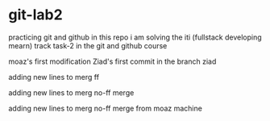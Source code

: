 # git-lab2

practicing git and github
in this repo i am solving the iti (fullstack developing mearn) track task-2 in the git and github course

moaz's first modification
Ziad's first commit in the branch ziad

adding new lines to merg ff

adding new lines to merg no-ff merge

adding new lines to merg no-ff merge from moaz machine
